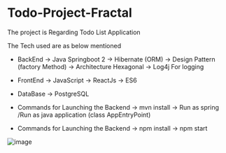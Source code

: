 # Todo-Project-Fractal

The project is Regarding Todo List Application

The Tech used are as below mentioned 
  - BackEnd 
      -> Java Springboot 2
      -> Hibernate (ORM)
      -> Design Pattern (factory Method)
      -> Architecture Hexagonal
      -> Log4j For logging

  - FrontEnd
      -> JavaScript
      -> ReactJs
      -> ES6
      
  - DataBase
      -> PostgreSQL
      
  - Commands for Launching the Backend
      -> mvn install 
      -> Run as spring /Run as java application (class AppEntryPoint)
  - Commands for Launching the Backend
      -> npm install 
      -> npm start
      
      
 ![image](https://user-images.githubusercontent.com/56405921/109397452-9d6c3a80-795c-11eb-939c-c4b0c59d5451.png)
